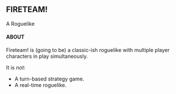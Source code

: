 ## FIRETEAM!
A Roguelike
#### ABOUT

Fireteam! is (going to be) a classic-ish roguelike with multiple player characters in play simultaneously.

It is *not*:
* A turn-based strategy game.
* A real-time roguelike.
